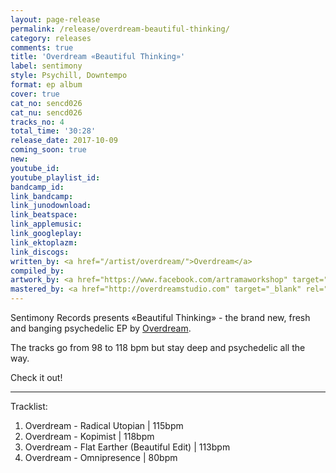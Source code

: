 ```yaml
---
layout: page-release
permalink: /release/overdream-beautiful-thinking/
category: releases
comments: true
title: 'Overdream «Beautiful Thinking»'
label: sentimony
style: Psychill, Downtempo
format: ep album
cover: true
cat_no: sencd026
cat_nu: sencd026
tracks_no: 4
total_time: '30:28'
release_date: 2017-10-09
coming_soon: true
new: 
youtube_id: 
youtube_playlist_id: 
bandcamp_id: 
link_bandcamp: 
link_junodownload: 
link_beatspace: 
link_applemusic: 
link_googleplay: 
link_ektoplazm: 
link_discogs: 
written_by: <a href="/artist/overdream/">Overdream</a>
compiled_by: 
artwork_by: <a href="https://www.facebook.com/artramaworkshop" target="_blank" rel="noopener">Artrama</a>
mastered_by: <a href="http://overdreamstudio.com" target="_blank" rel="noopener">Makus @ Overdream Studio</a>
---
```


Sentimony Records presents «Beautiful Thinking» - the brand new, fresh and banging psychedelic EP by <a href="/artist/overdream/">Overdream</a>.

The tracks go from 98 to 118 bpm but stay deep and psychedelic all the way.

Check it out!

---
Tracklist:

01. Overdream - Radical Utopian \| 115bpm
02. Overdream - Kopimist \| 118bpm
03. Overdream - Flat Earther (Beautiful Edit) \| 113bpm
04. Overdream - Omnipresence \| 80bpm

